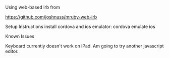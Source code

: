 Using web-based irb from

https://github.com/joshnuss/mruby-web-irb

Setup Instructions
install cordova and ios emulator: cordova emulate ios

Known Issues

Keyboard currently doesn't work on iPad.  Am going to try another javascript editor.
